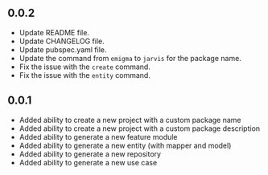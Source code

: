 ## 0.0.2
- Update README file.
- Update CHANGELOG file.
- Update pubspec.yaml file.
- Update the command from `emigma` to `jarvis` for the package name.
- Fix the issue with the `create` command.
- Fix the issue with the `entity` command.


## 0.0.1
- Added ability to create a new project with a custom package name
- Added ability to create a new project with a custom package description
- Added ability to generate a new feature module
- Added ability to generate a new entity (with mapper and model)
- Added ability to generate a new repository
- Added ability to generate a new use case
